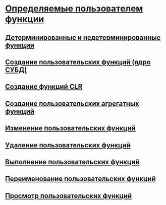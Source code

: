 # [Определяемые пользователем функции](user-defined-functions.md)
## [Детерминированные и недетерминированные функции](deterministic-and-nondeterministic-functions.md)
## [Создание пользовательских функций (ядро СУБД)](create-user-defined-functions-database-engine.md)
## [Создание функций CLR](create-clr-functions.md)
## [Создание пользовательских агрегатных функций](create-user-defined-aggregates.md)
## [Изменение пользовательских функций](modify-user-defined-functions.md)
## [Удаление пользовательских функций](delete-user-defined-functions.md)
## [Выполнение пользовательских функций](execute-user-defined-functions.md)
## [Переименование пользовательских функций](rename-user-defined-functions.md)
## [Просмотр пользовательских функций](view-user-defined-functions.md)
